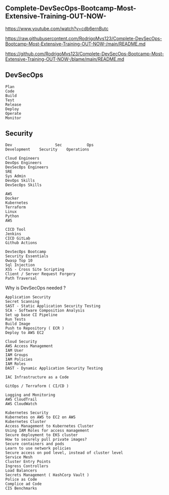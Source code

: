 
##  Complete-DevSecOps-Bootcamp-Most-Extensive-Training-OUT-NOW-

https://www.youtube.com/watch?v=cdb6ernButc 

https://raw.githubusercontent.com/RodrigoMvs123/Complete-DevSecOps-Bootcamp-Most-Extensive-Training-OUT-NOW-/main/README.md

https://github.com/RodrigoMvs123/Complete-DevSecOps-Bootcamp-Most-Extensive-Training-OUT-NOW-/blame/main/README.md

## DevSecOps

```
Plan 
Code 
Build
Test
Release
Deploy
Operate
Monitor
```

## Security 

```
Dev                   Sec           Ops
Development    Security    Operations      
```

```
Cloud Engineers
DevOps Engineers
DevSecOps Engineers
SRE 
Sys Admin
DevOps Skills
DevSecOps Skills
```

```
AWS
Docker 
Kubernetes
Terraform
Linux
Python 
AWS
```

```
CICD Tool
Jenkins 
CICD GitLab
Github Actions 
```

```
DevSecOps Bootcamp
Security Essentials 
Owasp Top 10
Sql Injection
XSS - Cross Site Scripting 
Client / Server Request Forgery
Path Traversal
```

Why is DevSecOps needed ?

```
Application Security 
Secret Scanning
SAST - Static Application Security Testing
SCA - Software Composition Analysis 
Set up base CI Pipeline
Run Tests
Build Image
Push to Repository ( ECR )
Deploy to AWS EC2
```

```
Cloud Security 
AWS Access Management
IAM User
IAM Groups
IAM Policies
IAM Roles
DAST - Dynamic Application Security Testing 
```

```
IAC Infrastructure as a Code
```

```
GitOps / Terraform ( CI/CD ) 
```

```
Logging and Monitoring 
AWS CloudTrail
AWS CloudWatch 
```

```
Kubernetes Security 
Kubernetes on AWS to EC2 on AWS
Kubernetes Cluster
Access Management to Kubernetes Cluster
Using IAM Roles for access management 
Secure deployment to EKS cluster
How to securely pull private images?
Secure containers and pods
Learn to use network policies
Secure access on pod level, instead of cluster level
Service Mesh
Cluster Entry Points 
Ingress Controllers
Load Balancers
Secrets Management ( HashCorp Vault )
Police as Code
Complice ad Code
CIS Benchmarks
``` 

